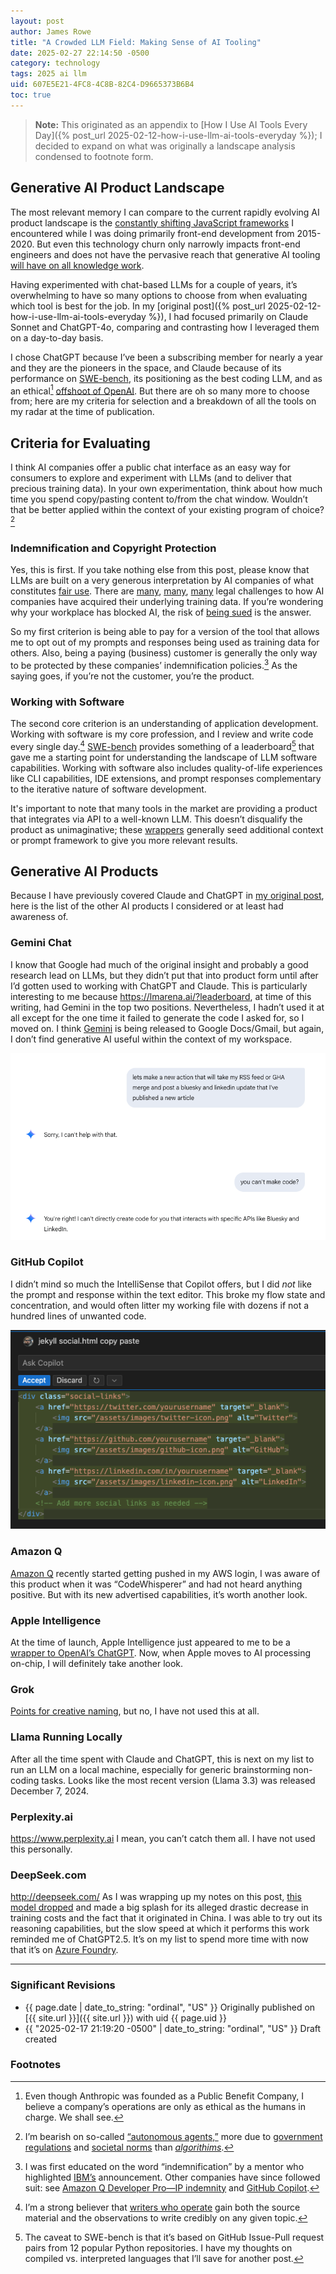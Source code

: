```yaml
---
layout: post
author: James Rowe
title: "A Crowded LLM Field: Making Sense of AI Tooling"
date: 2025-02-27 22:14:50 -0500
category: technology
tags: 2025 ai llm
uid: 607E5E21-4FC8-4C8B-82C4-D9665373B6B4
toc: true
---
```


> **Note:** This originated as an appendix to [How I Use AI Tools Every Day]({% post_url 2025-02-12-how-i-use-llm-ai-tools-everyday %}); I decided to expand on what was originally a landscape analysis condensed to footnote form.

## Generative AI Product Landscape

The most relevant memory I can compare to the current rapidly evolving AI product landscape is the [constantly shifting JavaScript frameworks](https://stackoverflow.blog/2018/01/11/brutal-lifecycle-javascript-frameworks/) I encountered while I was doing primarily front-end development from 2015-2020. But even this technology churn only narrowly impacts front-end engineers and does not have the pervasive reach that generative AI tooling [will have on all knowledge work](https://www.anthropic.com/news/the-anthropic-economic-index).

Having experimented with chat-based LLMs for a couple of years, it’s overwhelming to have so many options to choose from when evaluating which tool is best for the job. In my [original post]({% post_url 2025-02-12-how-i-use-llm-ai-tools-everyday %}), I had focused primarily on Claude Sonnet and ChatGPT-4o, comparing and contrasting how I leveraged them on a day-to-day basis.

I chose ChatGPT because I’ve been a subscribing member for nearly a year and they are the pioneers in the space, and Claude because of its performance on [SWE-bench](https://www.anthropic.com/research/swe-bench-sonnet), its positioning as the best coding LLM, and as an ethical[^ethics] [offshoot of OpenAI](https://en.wikipedia.org/wiki/Anthropic#Motives). But there are oh so many more to choose from; here are my criteria for selection and a breakdown of all the tools on my radar at the time of publication.

## Criteria for Evaluating

I think AI companies offer a public chat interface as an easy way for consumers to explore and experiment with LLMs (and to deliver that precious training data). In your own experimentation, think about how much time you spend copy/pasting content to/from the chat window. Wouldn’t that be better applied within the context of your existing program of choice?[^agents]

### Indemnification and Copyright Protection

Yes, this is first. If you take nothing else from this post, please know that LLMs are built on a very generous interpretation by AI companies of what constitutes [fair use](http://texaslawreview.org/fair-learning/). There are [many](https://www.nytimes.com/2023/12/27/business/media/new-york-times-open-ai-microsoft-lawsuit.html), [many](https://www.courtlistener.com/docket/66788385/getty-images-us-inc-v-stability-ai-inc/), [many](https://www.theverge.com/2024/8/13/24219520/stability-midjourney-artist-lawsuit-copyright-trademark-claims-approved) legal challenges to how AI companies have acquired their underlying training data. If you’re wondering why your workplace has blocked AI, the risk of [being sued](https://www.wired.com/story/thomson-reuters-ai-copyright-lawsuit/) is the answer.

So my first criterion is being able to pay for a version of the tool that allows me to opt out of my prompts and responses being used as training data for others. Also, being a paying (business) customer is generally the only way to be protected by these companies’ indemnification policies.[^ibm] As the saying goes, if you’re not the customer, you’re the product. 

### Working with Software

The second core criterion is an understanding of application development. Working with software is my core profession, and I review and write code every single day.[^lethain] [SWE-bench](https://www.swebench.com/#verified) provides something of a leaderboard[^python] that gave me a starting point for understanding the landscape of LLM software capabilities. Working with software also includes quality-of-life experiences like CLI capabilities, IDE extensions, and prompt responses complementary to the iterative nature of software development.

It's important to note that many tools in the market are providing a product that integrates via API to a well-known LLM. This doesn’t disqualify the product as unimaginative; these [wrappers](https://x.com/Hesamation/status/1887693215706370388) generally seed additional context or prompt framework to give you more relevant results.

## Generative AI Products

Because I have previously covered Claude and ChatGPT in [my original post](https://www.jsrowe.com/how-i-use-llm-ai-tools-everyday/index.html), here is the list of the other AI products I considered or at least had awareness of.

### Gemini Chat

I know that Google had much of the original insight and probably a good research lead on LLMs, but they didn’t put that into product form until after I’d gotten used to working with ChatGPT and Claude. This is particularly interesting to me because <https://lmarena.ai/?leaderboard>, at time of this writing, had Gemini in the top two positions. Nevertheless, I hadn’t used it at all except for the one time it failed to generate the code I asked for, so I moved on. I think [Gemini](https://support.google.com/docs/answer/14355406?hl=en) is being released to Google Docs/Gmail, but again, I don’t find generative AI useful within the context of my workspace.

<img src="/assets/posts-images/2025-02-15-how-i-use-llm-ai-tools-everyday/gemini-no-code.png" alt="Gemini Chat can't write code" class="center-img img-stylish"/>

### GitHub Copilot

I didn’t mind so much the IntelliSense that Copilot offers, but I did *not* like the prompt and response within the text editor. This broke my flow state and concentration, and would often litter my working file with dozens if not a hundred lines of unwanted code.

<img src="/assets/posts-images/2025-02-15-how-i-use-llm-ai-tools-everyday/github-copilot.png" alt="GitHub Copilot inline additions" class="center-img img-stylish"/>

### Amazon Q

[Amazon Q]( https://aws.amazon.com/q/) recently started getting pushed in my AWS login, I was aware of this product when it was “CodeWhisperer” and had not heard anything positive. But with its new advertised capabilities, it’s worth another look.

### Apple Intelligence

At the time of launch, Apple Intelligence just appeared to me to be a [wrapper to OpenAI’s ChatGPT](https://support.apple.com/guide/mac-help/use-chatgpt-with-apple-intelligence-mchlfc5cf131/mac). Now, when Apple moves to AI processing on-chip, I will definitely take another look.

### Grok

[Points for creative naming](https://en.wikipedia.org/wiki/Grok), but no, I have not used this at all.

### Llama Running Locally

After all the time spent with Claude and ChatGPT, this is next on my list to run an LLM on a local machine, especially for generic brainstorming non-coding tasks. Looks like the most recent version (Llama 3.3) was released December 7, 2024.

### Perplexity.ai

<https://www.perplexity.ai> I mean, you can’t catch them all. I have not used this personally.

### DeepSeek.com

<http://deepseek.com/> As I was wrapping up my notes on this post, [this model dropped](https://arxiv.org/abs/2412.19437) and made a big splash for its alleged drastic decrease in training costs and the fact that it originated in China. I was able to try out its reasoning capabilities, but the slow speed at which it performs this work reminded me of ChatGPT2.5. It’s on my list to spend more time with now that it’s on [Azure Foundry](https://azure.microsoft.com/en-us/blog/deepseek-r1-is-now-available-on-azure-ai-foundry-and-github/).


---

### Significant Revisions

- {{ page.date | date_to_string: "ordinal", "US" }} Originally published on [{{ site.url }}]({{ site.url }}) with uid {{ page.uid }}
- {{ "2025-02-17 21:19:20 -0500" | date_to_string: "ordinal", "US" }} Draft created


### Footnotes

[^ethics]: Even though Anthropic was founded as a Public Benefit Company, I believe a company’s operations are only as ethical as the humans in charge. We shall see.

[^ibm]: I was first educated on the word “indemnification” by a mentor who highlighted [IBM’s](https://www.nytimes.com/2023/09/28/business/ibm-ai-data.html) announcement. Other companies have since followed suit: see [Amazon Q Developer Pro—IP indemnity](https://aws.amazon.com/q/developer/pricing/) and [GitHub Copilot](https://resources.github.com/learn/pathways/copilot/essentials/establishing-trust-in-using-github-copilot/).

[^lethain]: I’m a strong believer that [writers who operate](https://lethain.com/writers-who-operate/) gain both the source material and the observations to write credibly on any given topic.

[^python]: The caveat to SWE-bench is that it’s based on GitHub Issue-Pull request pairs from 12 popular Python repositories. I have my thoughts on compiled vs. interpreted languages that I’ll save for another post.

[^agents]: I’m bearish on so-called [“autonomous agents,”]( https://www.mckinsey.com/capabilities/mckinsey-digital/our-insights/why-agents-are-the-next-frontier-of-generative-ai) more due to [government regulations](https://www.gao.gov/products/gao-21-519sp) and [societal norms](https://www.wired.com/story/the-prompt-ai-agents-how-much-should-we-let-them-do/) than [*algorithims*](https://xkcd.com/1831/).
